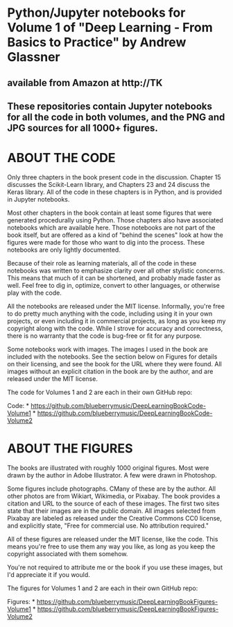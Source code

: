# Python/Jupyter notebooks for Volume 1 of "Deep Learning - From Basics to Practice" by Andrew Glassner

## available from Amazon at http://TK

## These repositories contain Jupyter notebooks for all the code in both volumes, and the PNG and JPG sources for all 1000+ figures.


# ABOUT THE CODE 

  Only three chapters in the book present code in the discussion. Chapter 15 discusses
  the Scikit-Learn library, and Chapters 23 and 24 discuss the Keras library. All of
  the code in these chapters is in Python, and is provided in Jupyter notebooks.
  
  Most other chapters in the book contain at least some figures that were generated
  procedurally using Python. Those chapters also have associated notebooks which are
  available here. Those notebooks are not part of the book itself, but are offered 
  as a kind of "behind the scenes" look at how the figures were made for those who
  want to dig into the process. These notebooks are only lightly documented.
  
  Because of their role as learning materials, all of the code in these notebooks
  was written to emphasize clarity over all other stylistic concerns. This means
  that much of it can be shortened, and probably made faster as well. Feel free
  to dig in, optimize, convert to other languages, or otherwise play with the code.  
  
  All the notebooks are released under the MIT license. Informally, you're free to 
  do pretty much anything with the code, including using it in your own projects,
  or even including it in commercial projects, as long as you keep my copyright
  along with the code. While I strove for accuracy and correctness, there is no 
  warranty that the code is bug-free or fit for any purpose.
  
  Some notebooks work with images. The images I used in the book are included
  with the notebooks. See the section below on Figures for details on their
  licensing, and see the book for the URL where they were found. All images
  without an explicit citation in the book are by the author, and are released
  under the MIT license.
  
  The code for Volumes 1 and 2 are each in their own GitHub repo:
  
  Code:
       * https://github.com/blueberrymusic/DeepLearningBookCode-Volume1
       * https://github.com/blueberrymusic/DeepLearningBookCode-Volume2
     
# ABOUT THE FIGURES 

  The books are illustrated with roughly 1000 original figures. Most were drawn
  by the author in Adobe Illustrator. A few were drawn in Photoshop. 
  
  Some figures include photographs. CMany of these are by the author. All other
  photos are from Wikiart, Wikimedia, or Pixabay. The book provides a citation
  and URL to the source of each of these images. The first two sites state that
  their images are in the public domain. All images selected from Pixabay are 
  labeled as released under the Creative Commons CC0 license, and explicitly
  state, "Free for commercial use. No attribution required."
  
  All of these figures are released under the MIT license, like the code. This
  means you're free to use them any way you like, as long as you keep the 
  copyright associated with them somehow. 
  
  You're not required to attribute me or the book if you use these images, 
  but I'd appreciate it if you would.
  
  The figures for Volumes 1 and 2 are each in their own GitHub repo:
  
  Figures:
       * https://github.com/blueberrymusic/DeepLearningBookFigures-Volume1
       * https://github.com/blueberrymusic/DeepLearningBookFigures-Volume2
